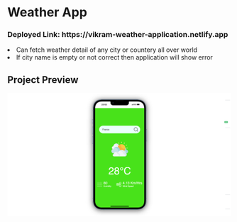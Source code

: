 # Weather App
<h3>Deployed Link: https://vikram-weather-application.netlify.app</h3>
 <li>Can fetch weather detail of any city or countery all over world</li>
<li>If city name is empty or not correct then application will show error</li>

<h2>Project Preview</h2>

![Project Preview](https://github.com/VikramSingh39/Weather-Application/blob/main/public/Weather%20image.png)
